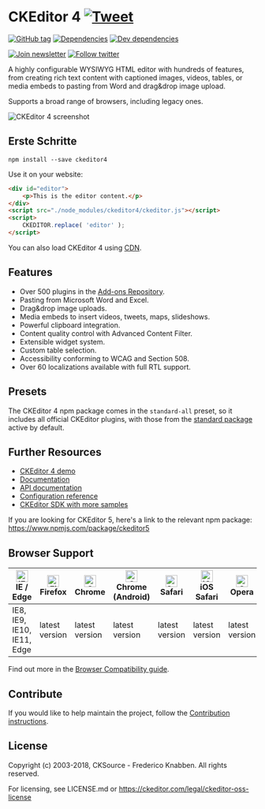 # CKEditor 4 [![Tweet](https://img.shields.io/twitter/url/http/shields.io.svg?style=social)](https://twitter.com/intent/tweet?text=Check%20out%20CKEditor%204%20on%20npm&url=https%3A%2F%2Fwww.npmjs.com%2Fpackage%2Fckeditor4)

[![GitHub tag](https://img.shields.io/github/tag/ckeditor/ckeditor4-releases.svg)](https://github.com/ckeditor/ckeditor4-releases)
[![Dependencies](https://img.shields.io/david/ckeditor/ckeditor4.svg)](https://david-dm.org/ckeditor/ckeditor4)
[![Dev dependencies](https://img.shields.io/david/dev/ckeditor/ckeditor4.svg)](https://david-dm.org/ckeditor/ckeditor4?type=dev)

[![Join newsletter](https://img.shields.io/badge/join-newsletter-00cc99.svg)](http://eepurl.com/c3zRPr)
[![Follow twitter](https://img.shields.io/badge/follow-twitter-00cc99.svg)](https://twitter.com/ckeditor)

A highly configurable WYSIWYG HTML editor with hundreds of features, from creating rich text content with captioned images, videos, tables, or media embeds to pasting from Word and drag&drop image upload.

Supports a broad range of browsers, including legacy ones.

![CKEditor 4 screenshot](https://c.cksource.com/a/1/img/npm/ckeditor4.png)

## Erste Schritte

```
npm install --save ckeditor4
```

Use it on your website:

```html
<div id="editor">
    <p>This is the editor content.</p>
</div>
<script src="./node_modules/ckeditor4/ckeditor.js"></script>
<script>
    CKEDITOR.replace( 'editor' );
</script>
```

You can also load CKEditor 4 using [CDN](https://cdn.ckeditor.com/#ckeditor4).

## Features

* Over 500 plugins in the [Add-ons Repository](https://ckeditor.com/cke4/addons).
* Pasting from Microsoft Word and Excel.
* Drag&drop image uploads.
* Media embeds to insert videos, tweets, maps, slideshows.
* Powerful clipboard integration.
* Content quality control with Advanced Content Filter.
* Extensible widget system.
* Custom table selection.
* Accessibility conforming to WCAG and Section 508.
* Over 60 localizations available with full RTL support.

## Presets

The CKEditor 4 npm package comes in the `standard-all` preset, so it includes all official CKEditor plugins, with those from the [standard package](https://sdk.ckeditor.com/samples/standardpreset.html) active by default.

## Further Resources

* [CKEditor 4 demo](https://ckeditor.com/ckeditor-4/)
* [Documentation](https://ckeditor.com/docs/ckeditor4/latest/)
* [API documentation](https://ckeditor.com/docs/ckeditor4/latest/api/index.html)
* [Configuration reference](https://ckeditor.com/docs/ckeditor4/latest/api/CKEDITOR_config.html)
* [CKEditor SDK with more samples](https://sdk.ckeditor.com/)

If you are looking for CKEditor 5, here's a link to the relevant npm package: <https://www.npmjs.com/package/ckeditor5>

## Browser Support

| [<img src="https://raw.githubusercontent.com/alrra/browser-logos/master/src/edge/edge_48x48.png" alt="IE / Edge" width="24px" height="24px" />](http://godban.github.io/browsers-support-badges/)</br>IE / Edge | [<img src="https://raw.githubusercontent.com/alrra/browser-logos/master/src/firefox/firefox_48x48.png" alt="Firefox" width="24px" height="24px" />](http://godban.github.io/browsers-support-badges/)</br>Firefox | [<img src="https://raw.githubusercontent.com/alrra/browser-logos/master/src/chrome/chrome_48x48.png" alt="Chrome" width="24px" height="24px" />](http://godban.github.io/browsers-support-badges/)</br>Chrome | [<img src="https://raw.githubusercontent.com/alrra/browser-logos/master/src/chrome/chrome_48x48.png" alt="Chrome" width="24px" height="24px" />](http://godban.github.io/browsers-support-badges/)</br>Chrome (Android) | [<img src="https://raw.githubusercontent.com/alrra/browser-logos/master/src/safari/safari_48x48.png" alt="Safari" width="24px" height="24px" />](http://godban.github.io/browsers-support-badges/)</br>Safari | [<img src="https://raw.githubusercontent.com/alrra/browser-logos/master/src/safari-ios/safari-ios_48x48.png" alt="iOS Safari" width="24px" height="24px" />](http://godban.github.io/browsers-support-badges/)</br>iOS Safari | [<img src="https://raw.githubusercontent.com/alrra/browser-logos/master/src/opera/opera_48x48.png" alt="Opera" width="24px" height="24px" />](http://godban.github.io/browsers-support-badges/)</br>Opera |
| --------- | --------- | --------- | --------- | --------- | --------- | --------- |
| IE8, IE9, IE10, IE11, Edge| latest version| latest version| latest version| latest version| latest version| latest version

Find out more in the [Browser Compatibility guide](https://ckeditor.com/docs/ckeditor4/latest/guide/dev_browsers.html#officially-supported-browsers).

## Contribute

If you would like to help maintain the project, follow the [Contribution instructions](https://github.com/ckeditor/ckeditor4/blob/master/.github/CONTRIBUTING.md).

## License

Copyright (c) 2003-2018, CKSource - Frederico Knabben. All rights reserved.

For licensing, see LICENSE.md or <https://ckeditor.com/legal/ckeditor-oss-license>
